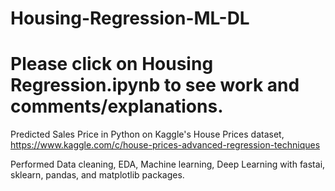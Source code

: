# Housing-Regression-ML-DL
# Please click on Housing Regression.ipynb to see work and comments/explanations.

Predicted Sales Price in Python on Kaggle's House Prices dataset, https://www.kaggle.com/c/house-prices-advanced-regression-techniques

Performed Data cleaning, EDA, Machine learning, Deep Learning with fastai, sklearn, pandas, and matplotlib packages.

